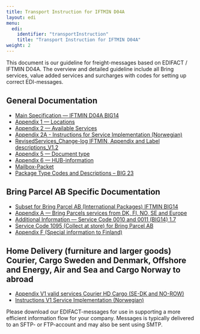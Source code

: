 ```yaml
---
title: Transport Instruction for IFTMIN D04A
layout: edi
menu:
  edi:
    identifier: "transportInstruction"
    title: "Transport Instruction for IFTMIN D04A"
weight: 2
---
```


This document is our guideline for freight-messages based on EDIFACT / IFTMIN D04A. The overview and detailed guideline include all Bring services, value added services and surcharges with codes for setting up correct EDI-messages.

## General Documentation

* [Main Specification — IFTMIN D04A BIG14](/files/IG_BIG14_1_5_2017-08-09.pdf)
* [Appendix 1 — Locations](/files/Appendix1_LocationsV1_2018.pdf)
* [Appendix 2 — Available Services](/files/RevisedServices_Appendix2_Posten_Bring_V1.2.pdf)
* [Appendix 2A - Instructions for Service Implementation (Norwegian)](/files/RevisedServices_Appendix2A_Posten_Bring_Specifications_V1.2.pdf)
* [RevisedServices\_Change-log IFTMIN, Appendix and Label descriptions\_V1.2](/files/RevisedServices_Change-log_IFTMIN,_Appendix_and_Label_descriptions_V1.2.pdf)
* [Appendix 5 — Document type](/files/BIG14_Appendix_5.pdf)
* [Appendix 6 — HUB-information](/files/BIG14_Appendix_6.pdf)
* [Mailbox-Packet](/files/Appendix_G_20240104_Nextversion.pdf)
* [Package Type Codes and Descriptions – BIG 23](</files/BIG23 Package Types_ver 1.0.xls>)

## Bring Parcel AB Specific Documentation

* [Subset for Bring Parcel AB (International Packages) IFTMIN BIG14](</files/BPI_Bring_Parcels_AB_subset BIG14_1_6.pdf>)
* [Appendix A — Bring Parcels services from DK, FI, NO, SE and Europe](/files/Appendix%20A%20release%20by%202024-06-10.pdf)
* [Additional Information — Service Code 0010 and 0011 (BIG14) 1.7](/files/Service%20Code%200010%20and%200011%20(BIG14)%201.7.pdf)
* [Service Code 1095 (Collect at store) for Bring Parcel AB](/files/Service_Code_1095_(BIG14)_1.0.pdf)
* [Appendix F (Special information to Finland)](/files/20200501%20Appendix%20F.pdf)

## Home Delivery (furniture and larger goods) Courier, Cargo Sweden and Denmark, Offshore and Energy, Air and Sea and Cargo Norway to abroad

* [Appendix V1 valid services Courier HD Cargo (SE-DK and NO-ROW)](/files/APPENDIX2_4-29-24_V1_CourierExpress-HomeDelivery-CargoSE-DK-and-CargoNO-Abroad.pdf)
* [Instructions V1 Service Implementation (Norwegian)](/files/Revisjon_Appendix2A_1-11-24_V1.pdf)

Please download our EDIFACT-messages for use in supporting a more efficient information flow for your company. Messages is typically delivered to an SFTP- or FTP-account and may also be sent using SMTP.
